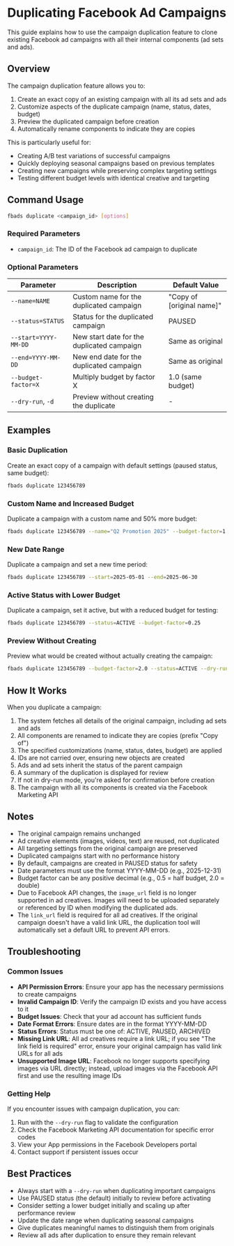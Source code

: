# Duplicating Facebook Ad Campaigns

This guide explains how to use the campaign duplication feature to clone existing Facebook ad campaigns with all their internal components (ad sets and ads).

## Overview

The campaign duplication feature allows you to:

1. Create an exact copy of an existing campaign with all its ad sets and ads
2. Customize aspects of the duplicate campaign (name, status, dates, budget)
3. Preview the duplicated campaign before creation
4. Automatically rename components to indicate they are copies

This is particularly useful for:
- Creating A/B test variations of successful campaigns
- Quickly deploying seasonal campaigns based on previous templates
- Creating new campaigns while preserving complex targeting settings
- Testing different budget levels with identical creative and targeting

## Command Usage

```bash
fbads duplicate <campaign_id> [options]
```

### Required Parameters

- `campaign_id`: The ID of the Facebook ad campaign to duplicate

### Optional Parameters

| Parameter | Description | Default Value |
|-----------|-------------|---------------|
| `--name=NAME` | Custom name for the duplicated campaign | "Copy of [original name]" |
| `--status=STATUS` | Status for the duplicated campaign | PAUSED |
| `--start=YYYY-MM-DD` | New start date for the duplicated campaign | Same as original |
| `--end=YYYY-MM-DD` | New end date for the duplicated campaign | Same as original |
| `--budget-factor=X` | Multiply budget by factor X | 1.0 (same budget) |
| `--dry-run`, `-d` | Preview without creating the duplicate | - |

## Examples

### Basic Duplication

Create an exact copy of a campaign with default settings (paused status, same budget):

```bash
fbads duplicate 123456789
```

### Custom Name and Increased Budget

Duplicate a campaign with a custom name and 50% more budget:

```bash
fbads duplicate 123456789 --name="Q2 Promotion 2025" --budget-factor=1.5
```

### New Date Range

Duplicate a campaign and set a new time period:

```bash
fbads duplicate 123456789 --start=2025-05-01 --end=2025-06-30
```

### Active Status with Lower Budget

Duplicate a campaign, set it active, but with a reduced budget for testing:

```bash
fbads duplicate 123456789 --status=ACTIVE --budget-factor=0.25
```

### Preview Without Creating

Preview what would be created without actually creating the campaign:

```bash
fbads duplicate 123456789 --budget-factor=2.0 --status=ACTIVE --dry-run
```

## How It Works

When you duplicate a campaign:

1. The system fetches all details of the original campaign, including ad sets and ads
2. All components are renamed to indicate they are copies (prefix "Copy of")
3. The specified customizations (name, status, dates, budget) are applied
4. IDs are not carried over, ensuring new objects are created
5. Ads and ad sets inherit the status of the parent campaign
6. A summary of the duplication is displayed for review
7. If not in dry-run mode, you're asked for confirmation before creation
8. The campaign with all its components is created via the Facebook Marketing API

## Notes

- The original campaign remains unchanged
- Ad creative elements (images, videos, text) are reused, not duplicated
- All targeting settings from the original campaign are preserved
- Duplicated campaigns start with no performance history
- By default, campaigns are created in PAUSED status for safety
- Date parameters must use the format YYYY-MM-DD (e.g., 2025-12-31)
- Budget factor can be any positive decimal (e.g., 0.5 = half budget, 2.0 = double)
- Due to Facebook API changes, the `image_url` field is no longer supported in ad creatives.
  Images will need to be uploaded separately or referenced by ID when modifying the duplicated ads.
- The `link_url` field is required for all ad creatives. If the original campaign doesn't have a valid link URL,
  the duplication tool will automatically set a default URL to prevent API errors.

## Troubleshooting

### Common Issues

- **API Permission Errors**: Ensure your app has the necessary permissions to create campaigns
- **Invalid Campaign ID**: Verify the campaign ID exists and you have access to it
- **Budget Issues**: Check that your ad account has sufficient funds
- **Date Format Errors**: Ensure dates are in the format YYYY-MM-DD
- **Status Errors**: Status must be one of: ACTIVE, PAUSED, ARCHIVED
- **Missing Link URL**: All ad creatives require a link URL; if you see "The link field is required" error, ensure
  your original campaign has valid link URLs for all ads
- **Unsupported Image URL**: Facebook no longer supports specifying images via URL directly; instead, 
  upload images via the Facebook API first and use the resulting image IDs

### Getting Help

If you encounter issues with campaign duplication, you can:

1. Run with the `--dry-run` flag to validate the configuration
2. Check the Facebook Marketing API documentation for specific error codes
3. View your App permissions in the Facebook Developers portal
4. Contact support if persistent issues occur

## Best Practices

- Always start with a `--dry-run` when duplicating important campaigns
- Use PAUSED status (the default) initially to review before activating
- Consider setting a lower budget initially and scaling up after performance review
- Update the date range when duplicating seasonal campaigns
- Give duplicates meaningful names to distinguish them from originals
- Review all ads after duplication to ensure they remain relevant
